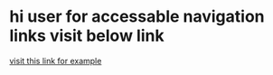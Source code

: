 <h1>
  hi user for accessable navigation links visit below link 
  </h1> 

<a href="https://kulwinder96.github.io/aria-current//index.php"> visit this link for example </a>
